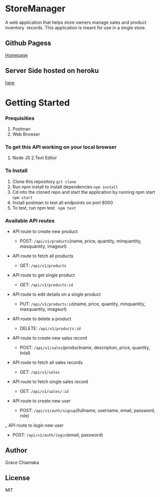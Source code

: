 # StoreManager
A web application that helps store owners manage sales and product inventory  records. 
This application is meant for use in a single store. 



## Github Pagess
[Homepage](https://amriesgrace.github.io/)

## Server Side hosted on heroku
[here]()

# Getting Started

### Prequisities

1. Postman
2. Web Browser

### To get this API working on your local browser
1. Node JS
2.Text Editor

### To Install 
1. Clone this repository
``` git clone  ```
2. Run npm install to install dependencies
``` npm install ```
3. Cd into the cloned repo and start the application by running npm start 
``` npm start ```
4. Install postman to test all endpoints on port 8000
5. To test, run npm test
``` npm test```

### Available API routes
- API route to create new product
  * POST: ``` /api/v1/products ```(name, price, quantity, minquantity, maxquantity, imageurl)

- API route to fetch all products
  * GET: ``` /api/v1/products ```

- API route to get single product
  * GET: ``` /api/v1/products:id ```


- API route to edit details on a single product
   * PUT: ``` /api/v1/products:id ```(name, price, quantity, minquantity, maxquantity, imageurl)

- API route to delete a product
  * DELETE: ``` /api/v1/products:id ```

- API route to create new sales record
  * POST: ``` /api/v1/sales ```(productname, description, price, quantity, total)

- API route to fetch all sales records
  * GET: ``` /api/v1/sales ```

- API route to fetch single sales record
  * GET: ``` /api/v1/sales/:id ```

- API route to create new user
  * POST: ``` /api/v1/auth/signup ```(fullname, username, email, password, role)

_ API route to login new user
  * POST: ``` /api/v1/auth/login ```(email, password)

## Author 
Grace Chiamaka

## License 
MIT
